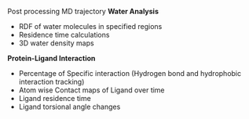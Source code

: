 Post processing MD trajectory
**Water Analysis**
  - RDF of water molecules in specified regions
  - Residence time calculations
  - 3D water density maps

**Protein-Ligand Interaction**
  - Percentage of Specific interaction (Hydrogen bond and hydrophobic interaction tracking)
  - Atom wise Contact maps of Ligand over time
  - Ligand residence time
  - Ligand torsional angle changes
    
